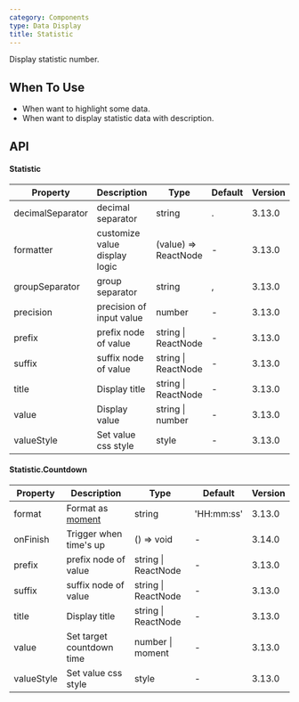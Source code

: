 ```yaml
---
category: Components
type: Data Display
title: Statistic
---
```


Display statistic number.

## When To Use

- When want to highlight some data.
- When want to display statistic data with description.

## API

#### Statistic

| Property         | Description                   | Type                 | Default | Version |
| ---------------- | ----------------------------- | -------------------- | ------- | ------- |
| decimalSeparator | decimal separator             | string               | .       | 3.13.0  |
| formatter        | customize value display logic | (value) => ReactNode | -       | 3.13.0  |
| groupSeparator   | group separator               | string               | ,       | 3.13.0  |
| precision        | precision of input value      | number               | -       | 3.13.0  |
| prefix           | prefix node of value          | string \| ReactNode  | -       | 3.13.0  |
| suffix           | suffix node of value          | string \| ReactNode  | -       | 3.13.0  |
| title            | Display title                 | string \| ReactNode  | -       | 3.13.0  |
| value            | Display value                 | string \| number     | -       | 3.13.0  |
| valueStyle       | Set value css style           | style                | -       | 3.13.0  |

#### Statistic.Countdown

| Property | Description | Type | Default | Version |
| --- | --- | --- | --- | --- |
| format | Format as [moment](http://momentjs.com/) | string | 'HH:mm:ss' | 3.13.0 |
| onFinish | Trigger when time's up | () => void | - | 3.14.0 |
| prefix | prefix node of value | string \| ReactNode | - | 3.13.0 |
| suffix | suffix node of value | string \| ReactNode | - | 3.13.0 |
| title | Display title | string \| ReactNode | - | 3.13.0 |
| value | Set target countdown time | number \| moment | - | 3.13.0 |
| valueStyle | Set value css style | style | - | 3.13.0 |
